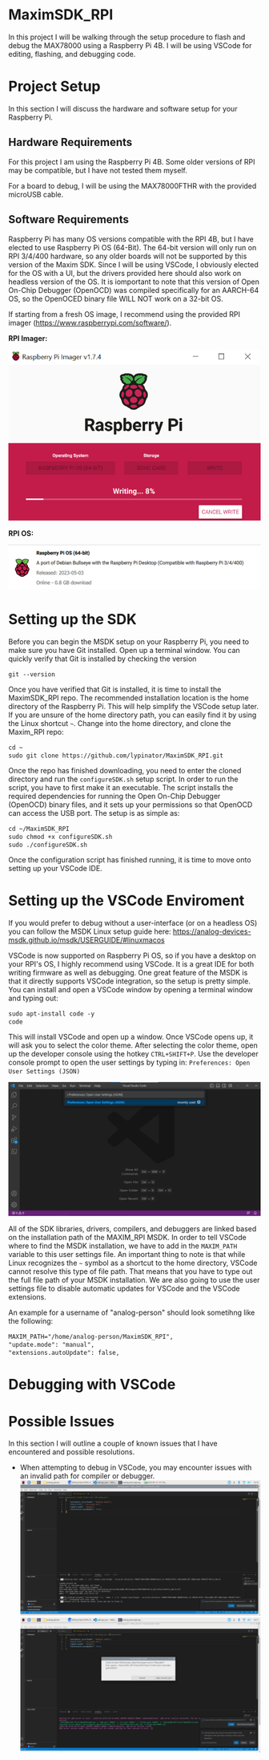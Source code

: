 # MaximSDK_RPI
In this project I will be walking through the setup procedure to flash and debug the MAX78000 using a Raspberry Pi 4B. I will be using VSCode for editing, flashing, and debugging code.

# Project Setup
In this section I will discuss the hardware and software setup for your Raspberry Pi.

## Hardware Requirements
For this project I am using the Raspberry Pi 4B. Some older versions of RPI may be compatible, but I have not tested them myself. 

For a board to debug, I will be using the MAX78000FTHR with the provided microUSB cable.

## Software Requirements
Raspberry Pi has many OS versions compatible with the RPI 4B, but I have elected to use Raspberry Pi OS (64-Bit). The 64-bit version will only run on RPI 3/4/400 hardware, so any older boards will not be supported by this version of the Maxim SDK. Since I will be using VSCode, I obviously elected for the OS with a UI, but the drivers provided here should also work on headless version of the OS. It is iomportant to note that this version of Open On-Chip Debugger (OpenOCD) was compiled specifically for an AARCH-64 OS, so the OpenOCED binary file WILL NOT work on a 32-bit OS.

If starting from a fresh OS image, I recommend using the provided RPI imager (https://www.raspberrypi.com/software/). 

**RPI Imager:**

![RPI OS Imager](images/RPIImager.png) 

**RPI OS:**

![RPI OS Version](images/RPIVersion.png)

# Setting up the SDK
Before you can begin the MSDK setup on your Raspberry Pi, you need to make sure you have Git installed. Open up a terminal window. You can quickly verify that Git is installed by checking the version
```
git --version
```

Once you have verified that Git is installed, it is time to install the MaximSDK_RPI repo. The recommended installation location is the home directory of the Raspberry Pi. This will help simplify the VSCode setup later. If you are unsure of the home directory path, you can easily find it by using the Linux shortcut `~`. Change into the home directory, and clone the Maxim_RPI repo:
```
cd ~
sudo git clone https://github.com/lypinator/MaximSDK_RPI.git
```

Once the repo has finished downloading, you need to enter the cloned directory and run the `configureSDK.sh` setup script. In order to run the script, you have to first make it an executable. The script installs the required dependencies for running the Open On-Chip Debugger (OpenOCD) binary files, and it sets up your permissions so that OpenOCD can access the USB port. The setup is as simple as:

```
cd ~/MaximSDK_RPI
sudo chmod +x configureSDK.sh
sudo ./configureSDK.sh
```

Once the configuration script has finished running, it is time to move onto setting up your VSCode IDE. 

# Setting up the VSCode Enviroment
If you would prefer to debug without a user-interface (or on a headless OS) you can follow the MSDK Linux setup guide here: https://analog-devices-msdk.github.io/msdk/USERGUIDE/#linuxmacos

VSCode is now supported on Raspberry Pi OS, so if you have a desktop on your RPI's OS, I highly recommend using VSCode. It is a great IDE for both writing firmware as well as debugging. One great feature of the MSDK is that it directly supports VSCode integration, so the setup is pretty simple. You can install and open a VSCode window by opening a terminal window and typing out: 

```
sudo apt-install code -y
code
```

This will install VSCode and open up a window. Once VSCode opens up, it will ask you to select the color theme. After selecting the color theme, open up the developer console using the hotkey `CTRL+SHIFT+P`. Use the developer console prompt to open the user settings by typing in: `Preferences: Open User Settings (JSON)`

![User Settings in Developer Console](images/userSettings.png)

All of the SDK libraries, drivers, compilers, and debuggers are linked based on the installation path of the MAXIM_RPI MSDK. In order to tell VSCode where to find the MSDK installation, we have to add in the `MAXIM_PATH` variable to this user settings file. An important thing to note is that while Linux recognizes the `~` symbol as a shortcut to the home directory, VSCode cannot resolve this type of file path. That means that you have to type out the full file path of your MSDK installation. We are also going to use the user settings file to disable automatic updates for VSCode and the VSCode extensions.

An example for a username of "analog-person" should look sometihng like the following:

```
MAXIM_PATH="/home/analog-person/MaximSDK_RPI",
"update.mode": "manual",
"extensions.autoUpdate": false,
```

# Debugging with VSCode

# Possible Issues
In this section I will outline a couple of known issues that I have encountered and possible resolutions.
- When attempting to debug in VSCode, you may encounter issues with an invalid path for compiler or debugger. ![Bad Compiler](images/badCompilerPath.png) ![Bad Debugger](images/badDebuggerPath.png)
